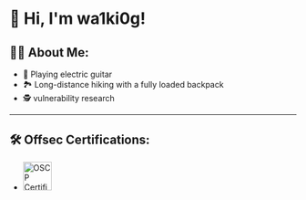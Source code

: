 # 🌟 Hi, I'm wa1ki0g!


## 👨‍💻 About Me:
- 🎸 Playing electric guitar  
- 🏞️ Long-distance hiking with a fully loaded backpack
- 🕵️ vulnerability research  

---

## 🛠️ Offsec Certifications:
- <img src="https://templates.images.credential.net/1677682410975725023965573912354.png" alt="OSCP Certified" width="50"/>
